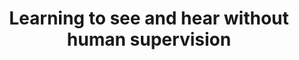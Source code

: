 ---
id:             2021-thesis
title:          "Learning to see and hear without human supervision"
authors:        
    - Me
venue:          PhD Thesis, University of California San Diego.
year:           "2021b"
thumbnail:      assets/publications/2021-phdthesis/thesis.png
links:
    thesis:     https://escholarship.org/uc/item/13s568v6
    bibtex:     assets/publications/2021-phdthesis/ref.txt
---